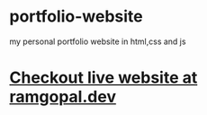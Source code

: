 # portfolio-website

my personal portfolio website in html,css and js

# [Checkout live website at ramgopal.dev](https://ramgopal.dev)